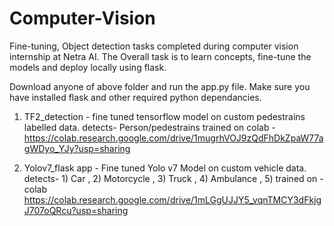 # Computer-Vision
Fine-tuning, Object detection tasks completed during computer vision internship at Netra AI.
The Overall task is to learn concepts, fine-tune the models and deploy locally using flask.

Download anyone of above folder and run the app.py file. 
Make sure you have installed flask and other required python dependancies.

1. TF2_detection -  fine tuned tensorflow model  on custom pedestrains labelled data.
    detects- Person/pedestrains
    trained on colab - https://colab.research.google.com/drive/1mugrhVOJ9zQdFhDkZpaW77agWDyo_YJy?usp=sharing

3. Yolov7_flask app - Fine tuned Yolo v7 Model on custom vehicle data.
    detects- 1) Car , 2) Motorcycle , 3) Truck , 4)  Ambulance , 5)
  trained on - colab https://colab.research.google.com/drive/1mLGgUJJY5_vqnTMCY3dFkjgJ707oQRcu?usp=sharing
